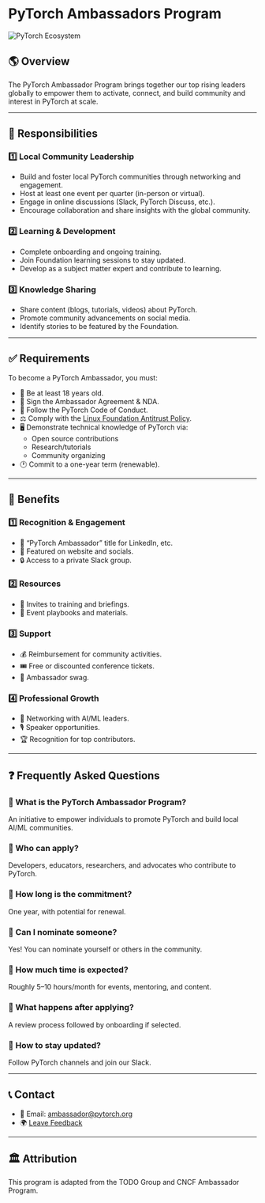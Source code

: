 # PyTorch Ambassadors Program

![PyTorch Ecosystem](https://raw.githubusercontent.com/pytorch/pytorch/0d4cedaa47c7ee22042eb24e87eb3cfe95502404/docs/source/_static/img/pytorch-logo-dark.svg)

## 🌎 Overview
The PyTorch Ambassador Program brings together our top rising leaders globally to empower them to activate, connect, and build community and interest in PyTorch at scale.

---

## 🔹 Responsibilities

### 1️⃣ Local Community Leadership
- Build and foster local PyTorch communities through networking and engagement.
- Host at least one event per quarter (in-person or virtual).
- Engage in online discussions (Slack, PyTorch Discuss, etc.).
- Encourage collaboration and share insights with the global community.

### 2️⃣ Learning & Development
- Complete onboarding and ongoing training.
- Join Foundation learning sessions to stay updated.
- Develop as a subject matter expert and contribute to learning.

### 3️⃣ Knowledge Sharing
- Share content (blogs, tutorials, videos) about PyTorch.
- Promote community advancements on social media.
- Identify stories to be featured by the Foundation.

---

## ✅ Requirements
To become a PyTorch Ambassador, you must:
- 🎂 Be at least 18 years old.
- 📝 Sign the Ambassador Agreement & NDA.
- 📜 Follow the PyTorch Code of Conduct.
- ⚖️ Comply with the [Linux Foundation Antitrust Policy](https://www.linuxfoundation.org/legal/antitrust-policy).
- 🖥️ Demonstrate technical knowledge of PyTorch via:
  - Open source contributions
  - Research/tutorials
  - Community organizing
- 🕐 Commit to a one-year term (renewable).

---

## 🎁 Benefits

### 1️⃣ Recognition & Engagement
- 🏅 “PyTorch Ambassador” title for LinkedIn, etc.
- 🌟 Featured on website and socials.
- 🔒 Access to a private Slack group.

### 2️⃣ Resources
- 🎤 Invites to training and briefings.
- 📖 Event playbooks and materials.

### 3️⃣ Support
- 💰 Reimbursement for community activities.
- 🎟️ Free or discounted conference tickets.
- 🎁 Ambassador swag.

### 4️⃣ Professional Growth
- 🔗 Networking with AI/ML leaders.
- 🎙️ Speaker opportunities.
- 🏆 Recognition for top contributors.

---

## ❓ Frequently Asked Questions

### 🔹 What is the PyTorch Ambassador Program?
An initiative to empower individuals to promote PyTorch and build local AI/ML communities.

### 🔹 Who can apply?
Developers, educators, researchers, and advocates who contribute to PyTorch.

### 🔹 How long is the commitment?
One year, with potential for renewal.

### 🔹 Can I nominate someone?
Yes! You can nominate yourself or others in the community.

### 🔹 How much time is expected?
Roughly 5–10 hours/month for events, mentoring, and content.

### 🔹 What happens after applying?
A review process followed by onboarding if selected.

### 🔹 How to stay updated?
Follow PyTorch channels and join our Slack.

---

## 📞 Contact

- 📧 Email: ambassador@pytorch.org
- 🌍 [Leave Feedback](https://github.com/pytorch-fdn/foundation-initiative/issues/new?template=feedback.yml&title=%5BFeedback%5D%20)

---

## 🏛 Attribution
This program is adapted from the TODO Group and CNCF Ambassador Program.
